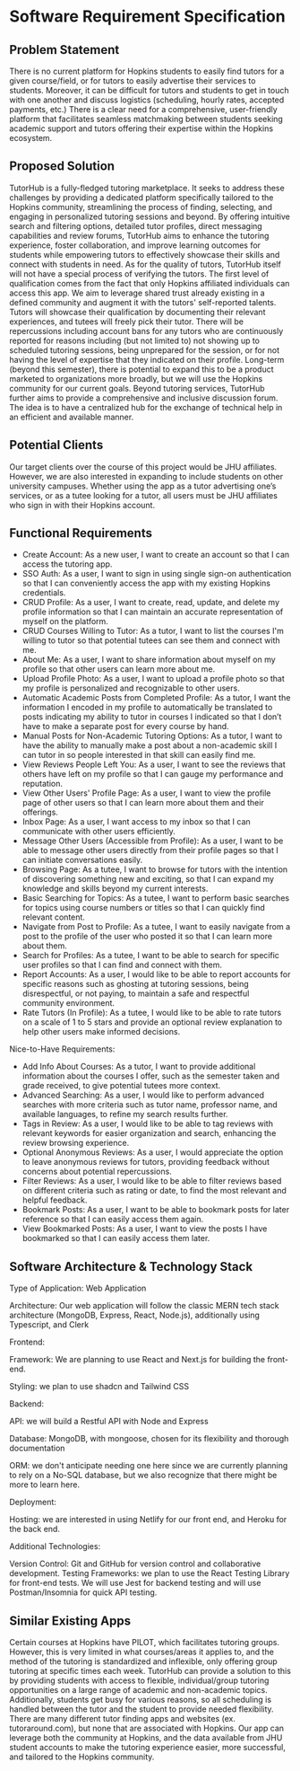 # Software Requirement Specification

## Problem Statement
There is no current platform for Hopkins students to easily find tutors for a given course/field, or for tutors to easily advertise their services to students. Moreover, it can be difficult for tutors and students to get in touch with one another and discuss logistics (scheduling, hourly rates, accepted payments, etc.) There is a clear need for a comprehensive, user-friendly platform that facilitates seamless matchmaking between students seeking academic support and tutors offering their expertise within the Hopkins ecosystem.

## Proposed Solution
TutorHub is a fully-fledged tutoring marketplace. It seeks to address these challenges by providing a dedicated platform specifically tailored to the Hopkins community, streamlining the process of finding, selecting, and engaging in personalized tutoring sessions and beyond. By offering intuitive search and filtering options, detailed tutor profiles, direct messaging capabilities and review forums, TutorHub aims to enhance the tutoring experience, foster collaboration, and improve learning outcomes for students while empowering tutors to effectively showcase their skills and connect with students in need. As for the quality of tutors, TutorHub itself will not have a special process of verifying the tutors. The first level of qualification comes from the fact that only Hopkins affiliated individuals can access this app. We aim to leverage shared trust already existing in a defined community and augment it with the tutors' self-reported talents. Tutors will showcase their qualification by documenting their relevant experiences, and tutees will freely pick their tutor. There will be repercussions including account bans for any tutors who are continuously reported for reasons including (but not limited to) not showing up to scheduled tutoring sessions, being unprepared for the session, or for not having the level of expertise that they indicated on their profile. Long-term (beyond this semester), there is potential to expand this to be a product marketed to organizations more broadly, but we will use the Hopkins community for our current goals. Beyond tutoring services, TutorHub further aims to provide a comprehensive and inclusive discussion forum. The idea is to have a centralized hub for the exchange of technical help in an efficient and available manner.

## Potential Clients
Our target clients over the course of this project would be JHU affiliates. However, we are also interested in expanding to include students on other university campuses. Whether using the app as a tutor advertising one’s services, or as a tutee looking for a tutor, all users must be JHU affiliates who sign in with their Hopkins account.


## Functional Requirements
- Create Account: As a new user, I want to create an account so that I can access the tutoring app.
- SSO Auth: As a user, I want to sign in using single sign-on authentication so that I can conveniently access the app with my existing Hopkins credentials.
- CRUD Profile: As a user, I want to create, read, update, and delete my profile information so that I can maintain an accurate representation of myself on the platform.
- CRUD Courses Willing to Tutor: As a tutor, I want to list the courses I'm willing to tutor so that potential tutees can see them and connect with me.
- About Me: As a user, I want to share information about myself on my profile so that other users can learn more about me.
- Upload Profile Photo: As a user, I want to upload a profile photo so that my profile is personalized and recognizable to other users.
- Automatic Academic Posts from Completed Profile: As a tutor, I want the information I encoded in my profile to automatically be translated to posts indicating my ability to tutor in courses I indicated so that I don’t have to make a separate post for every course by hand.
- Manual Posts for Non-Academic Tutoring Options: As a tutor, I want to have the ability to manually make a post about a non-academic skill I can tutor in so people interested in that skill can easily find me.
- View Reviews People Left You: As a user, I want to see the reviews that others have left on my profile so that I can gauge my performance and reputation.
- View Other Users' Profile Page: As a user, I want to view the profile page of other users so that I can learn more about them and their offerings.
- Inbox Page: As a user, I want access to my inbox so that I can communicate with other users efficiently.
- Message Other Users (Accessible from Profile): As a user, I want to be able to message other users directly from their profile pages so that I can initiate conversations easily.
- Browsing Page: As a tutee, I want to browse for tutors with the intention of discovering something new and exciting, so that I can expand my knowledge and skills beyond my current interests.
- Basic Searching for Topics: As a tutee, I want to perform basic searches for topics using course numbers or titles so that I can quickly find relevant content.
- Navigate from Post to Profile: As a tutee, I want to easily navigate from a post to the profile of the user who posted it so that I can learn more about them.
- Search for Profiles: As a tutee, I want to be able to search for specific user profiles so that I can find and connect with them.
- Report Accounts: As a user, I would like to be able to report accounts for specific reasons such as ghosting at tutoring sessions, being disrespectful, or not paying, to maintain a safe and respectful community environment.
- Rate Tutors (In Profile): As a tutee, I would like to be able to rate tutors on a scale of 1 to 5 stars and provide an optional review explanation to help other users make informed decisions.


Nice-to-Have Requirements:
- Add Info About Courses: As a tutor, I want to provide additional information about the courses I offer, such as the semester taken and grade received, to give potential tutees more context.
- Advanced Searching: As a user, I would like to perform advanced searches with more criteria such as tutor name, professor name, and available languages, to refine my search results further.
- Tags in Review: As a user, I would like to be able to tag reviews with relevant keywords for easier organization and search, enhancing the review browsing experience.
- Optional Anonymous Reviews: As a user, I would appreciate the option to leave anonymous reviews for tutors, providing feedback without concerns about potential repercussions.
- Filter Reviews: As a user, I would like to be able to filter reviews based on different criteria such as rating or date, to find the most relevant and helpful feedback.
- Bookmark Posts: As a user, I want to be able to bookmark posts for later reference so that I can easily access them again.
- View Bookmarked Posts: As a user, I want to view the posts I have bookmarked so that I can easily access them later.

## Software Architecture & Technology Stack
Type of Application: Web Application

Architecture: Our web application will follow the classic MERN tech stack architecture (MongoDB, Express, React, Node.js), additionally using Typescript, and Clerk

Frontend:

Framework: We are planning to use React and Next.js for building the front-end.

Styling: we plan to use shadcn and Tailwind CSS

Backend:

API: we will build a Restful API with Node and Express

Database: MongoDB, with mongoose, chosen for its flexibility and thorough documentation

ORM: we don't anticipate needing one here since we are currently planning to rely on a No-SQL database, but we also recognize that there might be more to learn here.

Deployment:

Hosting: we are interested in using Netlify for our front end, and Heroku for the back end.

Additional Technologies:

Version Control: Git and GitHub for version control and collaborative development.
Testing Frameworks: we plan to use the React Testing Library for front-end tests. We will use Jest for backend testing and will use Postman/Insomnia for quick API testing.

## Similar Existing Apps

Certain courses at Hopkins have PILOT, which facilitates tutoring groups. However, this is very limited in what courses/areas it applies to, and the method of the tutoring is standardized and inflexible, only offering group tutoring at specific times each week. TutorHub can provide a solution to this by providing students with access to flexible, individual/group tutoring opportunities on a large range of academic and non-academic topics. Additionally, students get busy for various reasons, so all scheduling is handled between the tutor and the student to provide needed flexibility.
There are many different tutor finding apps and websites (ex. tutoraround.com), but none that are associated with Hopkins. Our app can leverage both the community at Hopkins, and the data available from JHU student accounts to make the tutoring experience easier, more successful, and tailored to the Hopkins community.
